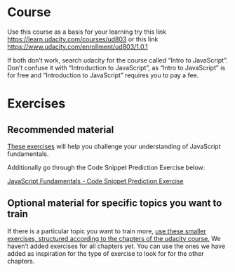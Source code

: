 # Course

Use this course as a basis for your learning
try this link https://learn.udacity.com/courses/ud803 or this link https://www.udacity.com/enrollment/ud803/1.0.1

If both don’t work, search udacity for the course called “Intro to JavaScript”. Don’t confuse it with “Introduction to JavaScript”, as “Intro to JavaScript” is for free and “Introduction to JavaScript” requires you to pay a fee.

# Exercises

## Recommended material

[These exercises](https://docs.google.com/document/d/1B6NXspjee6X9en7ZmstX_QTDmPFBh-GpQtKHFtO7odM/edit?usp=sharing) will help you challenge your understanding of JavaScript fundamentals.

Additionally go through the Code Snippet Prediction Exercise below:

[JavaScript Fundamentals - Code Snippet Prediction Exercise](https://www.notion.so/JavaScript-Fundamentals-Code-Snippet-Prediction-Exercise-133f98702c61810da76de5b1ba2e266f?pvs=21)

## Optional material for specific topics you want to train

If there is a particular topic you want to train more, [use these smaller exercises, structured according to the chapters of the udacity course.](https://docs.google.com/document/d/179WOvXqvh5ZUJ7dTyCgV6w1mvvlyWTkZyYTMZ8KfN-E/edit?usp=sharing) We haven’t added exercises for all chapters yet. You can use the ones we have added as inspiration for the type of exercise to look for for the other chapters.